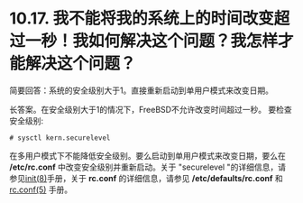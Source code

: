 # 10.17. 我不能将我的系统上的时间改变超过一秒！我如何解决这个问题？我怎样才能解决这个问题？

简要回答：系统的安全级别大于1。直接重新启动到单用户模式来改变日期。

长答案。在安全级别大于1的情况下，FreeBSD不允许改变时间超过一秒。 要检查安全级别:

```
# sysctl kern.securelevel
```

在多用户模式下不能降低安全级别。要么启动到单用户模式来改变日期，要么在 **/etc/rc.conf** 中改变安全级别并重新启动。关于 "securelevel "的详细信息，请参见[init(8)](https://www.freebsd.org/cgi/man.cgi?query=init&sektion=8&format=html)手册，关于 **rc.conf** 的详细信息，请参见 **/etc/defaults/rc.conf** 和[rc.conf(5)](https://www.freebsd.org/cgi/man.cgi?query=rc.conf&sektion=5&format=html) 手册。
